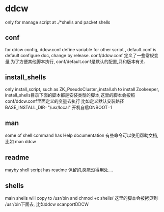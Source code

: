 # ddcw
only for manage script at ./*shells
and packet shells

## conf
for ddcw config, ddcw.conf define variable for other script , default.conf is default configure doc, change by release.
conf/ddcw.conf 定义了一些常规变量,为了方便其他脚本执行, conf/default.conf是默认的配置,只和版本有关.

## install_shells
only install_script, such as ZK_PseudoCluster_install.sh to install Zookeeper,
install_shells目录下面的脚本都是安装类型的脚本,这里的脚本会按照conf/ddcw.conf里面定义的变量去执行
比如定义默认安装路径BASE_INSTALL_DIR="/usr/local"   开机自启ONBOOT=1

## man
some of shell command has Help documentation 
有些命令可以使用帮助文档,比如 man ddcw

## readme
mayby shell script has readme
保留的,感觉没得用处....

## shells
main shells will copy to /usr/bin and chmod +x shells/
这里的脚本会被拷贝到 /usr/bin下面去, 比如ddcw  scanportDDCW
